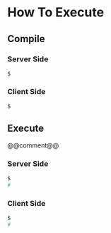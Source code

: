 # How To Execute

## Compile

### Server Side
```
$ 
```

### Client Side
```
$ 
```

## Execute
@@comment@@

### Server Side
```bash
$ 
# 
```

### Client Side
```bash
$ 
# 
```
